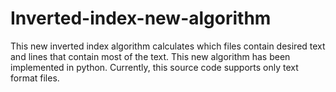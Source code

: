 # Inverted-index-new-algorithm
This new inverted index algorithm calculates which files contain desired text and lines that contain most of the text. This new algorithm has been implemented in python. Currently, this source code supports only text format files.
